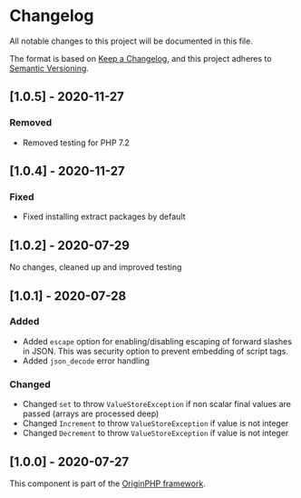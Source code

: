 # Changelog

All notable changes to this project will be documented in this file.

The format is based on [Keep a Changelog](https://keepachangelog.com/en/1.0.0/),
and this project adheres to [Semantic Versioning](https://semver.org/spec/v2.0.0.html).

## [1.0.5] - 2020-11-27

### Removed

- Removed testing for PHP 7.2

## [1.0.4] - 2020-11-27

### Fixed

- Fixed installing extract packages by default

## [1.0.2] - 2020-07-29

No changes, cleaned up and improved testing

## [1.0.1] - 2020-07-28

### Added

- Added `escape` option for enabling/disabling escaping of forward slashes in JSON. This was security option to prevent embedding of script tags.
- Added `json_decode` error handling

### Changed

- Changed `set` to throw `ValueStoreException` if non scalar final values are passed (arrays are processed deep)
- Changed `Increment` to throw `ValueStoreException` if value is not integer
- Changed `Decrement` to throw `ValueStoreException` if value is not integer

## [1.0.0] - 2020-07-27

This component is part of the [OriginPHP framework](https://www.originphp.com/).
